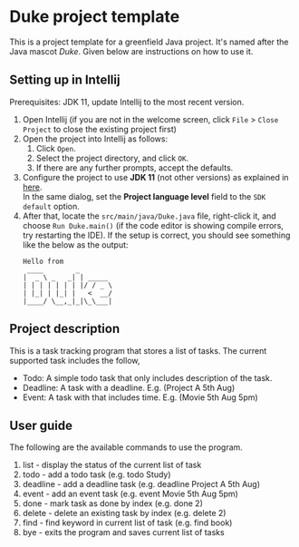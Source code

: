 # Duke project template

This is a project template for a greenfield Java project. It's named after the Java mascot _Duke_. Given below are instructions on how to use it.

## Setting up in Intellij

Prerequisites: JDK 11, update Intellij to the most recent version.

1. Open Intellij (if you are not in the welcome screen, click `File` > `Close Project` to close the existing project first)
1. Open the project into Intellij as follows:
   1. Click `Open`.
   1. Select the project directory, and click `OK`.
   1. If there are any further prompts, accept the defaults.
1. Configure the project to use **JDK 11** (not other versions) as explained in [here](https://www.jetbrains.com/help/idea/sdk.html#set-up-jdk).<br>
   In the same dialog, set the **Project language level** field to the `SDK default` option.
3. After that, locate the `src/main/java/Duke.java` file, right-click it, and choose `Run Duke.main()` (if the code editor is showing compile errors, try restarting the IDE). If the setup is correct, you should see something like the below as the output:
   ```
   Hello from
    ____        _        
   |  _ \ _   _| | _____ 
   | | | | | | | |/ / _ \
   | |_| | |_| |   <  __/
   |____/ \__,_|_|\_\___|
   ```
   
## Project description
This is a task tracking program that stores a list of tasks. The current supported task includes the follow,
- Todo: A simple todo task that only includes description of the task.
- Deadline: A task with a deadline. E.g. (Project A 5th Aug)
- Event: A task with that includes time. E.g. (Movie 5th Aug 5pm)

## User guide
The following are the available commands to use the program.
1. list - display the status of the current list of task
2. todo - add a todo task (e.g. todo Study)
3. deadline - add a deadline task (e.g. deadline Project A 5th Aug)
4. event - add an event task (e.g. event Movie 5th Aug 5pm)
5. done - mark task as done by index (e.g. done 2)
6. delete - delete an existing task by index (e.g. delete 2)
7. find - find keyword in current list of task (e.g. find book)
8. bye - exits the program and saves current list of tasks